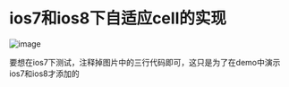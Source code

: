 # ios7和ios8下自适应cell的实现

![image](https://github.com/hujewelz/DynamicCell/blob/master/explain.png)

要想在ios7下测试，注释掉图片中的三行代码即可，这只是为了在demo中演示ios7和ios8才添加的
